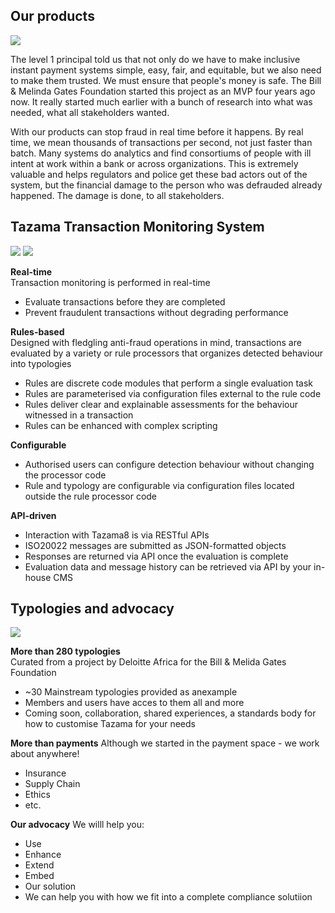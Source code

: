 ## Our products

![](/bad_guy_sm_2.png)

The level 1 principal told us that not only do we have to make inclusive instant payment systems simple, easy, fair, and equitable, but we also need to make them trusted. We must ensure that people's money is safe. The Bill & Melinda Gates Foundation started this project as an MVP four years ago now.  It really started much earlier with a bunch of research into what was needed, what all stakeholders wanted.

With our products can stop fraud in real time before it happens.  By real time, we mean thousands of transactions per second, not just faster than batch.  Many systems do analytics and find consortiums of people with ill intent at work within a bank or across organizations.  This is extremely valuable and helps regulators and police get these bad actors out of the system, but the financial damage to the person who was defrauded already happened.  The damage is done, to all stakeholders.

## Tazama Transaction Monitoring System

![](/design.jpg)
![](/event_sm.png)

 **Real-time**    
 Transaction monitoring is performed in real-time
- Evaluate transactions before they are completed
- Prevent fraudulent transactions without degrading performance

 **Rules-based**  
 Designed with fledgling anti-fraud operations in mind, transactions are evaluated by a variety or rule processors that organizes detected behaviour into typologies
- Rules are discrete code modules that perform a single evaluation task
- Rules are parameterised via configuration files external to the rule code
- Rules deliver clear and explainable assessments for the behaviour witnessed in a transaction
- Rules can be enhanced with complex scripting

 **Configurable**  
- Authorised users can configure detection behaviour without changing the processor code
- Rule and typology are configurable via configuration files located outside the rule processor code

 **API-driven**  
- Interaction with Tazama8 is via RESTful APIs
- ISO20022 messages are submitted as JSON-formatted objects
- Responses are returned via API once the evaluation is complete
- Evaluation data and message history can be retrieved via API by your in-house CMS

## Typologies and advocacy

![](/phishing.png)

 **More than 280 typologies**    
 Curated from a project by Deloitte Africa for the Bill & Melida Gates Foundation
- ~30 Mainstream typologies provided as anexample
- Members and users have acces to them all and more
- Coming soon, collaboration, shared experiences, a standards body for how to customise Tazama for your needs

**More than payments**
Although we started in the payment space - we work about anywhere!
- Insurance
- Supply Chain
- Ethics
- etc.

**Our advocacy**
We willl help you:
- Use
- Enhance
- Extend
- Embed
- Our solution
- We can help you with how we fit into a complete compliance solutiion
